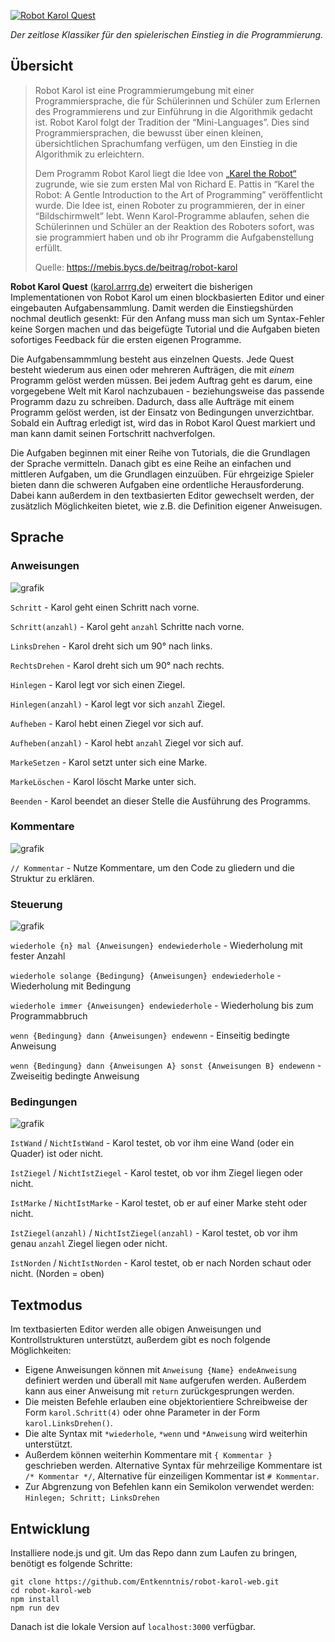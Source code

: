 <a href="https://karol.arrrg.de/"><img src="https://user-images.githubusercontent.com/13507950/208775985-db971660-26f0-46d5-a773-55841cfc4d56.png" alt="Robot Karol Quest"/></a>

*Der zeitlose Klassiker für den spielerischen Einstieg in die Programmierung.*

## Übersicht

<blockquote>

Robot Karol ist eine Programmierumgebung mit einer Programmiersprache, die für Schülerinnen und Schüler zum Erlernen des Programmierens und zur Einführung in die Algorithmik gedacht ist. Robot Karol folgt der Tradition der “Mini-Languages”. Dies sind Programmiersprachen, die bewusst über einen kleinen, übersichtlichen Sprachumfang verfügen, um den Einstieg in die Algorithmik zu erleichtern.

Dem Programm Robot Karol liegt die Idee von [„Karel the Robot“](https://www.cs.mtsu.edu/~untch/karel/index.html) zugrunde, wie sie zum ersten Mal von Richard E. Pattis in “Karel the Robot: A Gentle Introduction to the Art of Programming” veröffentlicht wurde. Die Idee ist, einen Roboter zu programmieren, der in einer “Bildschirmwelt” lebt. Wenn Karol-Programme ablaufen, sehen die Schülerinnen und Schüler an der Reaktion des Roboters sofort, was sie programmiert haben und ob ihr Programm die Aufgabenstellung erfüllt.

Quelle: https://mebis.bycs.de/beitrag/robot-karol

</blockquote>

**Robot Karol Quest** ([karol.arrrg.de](https://karol.arrrg.de/)) erweitert die bisherigen Implementationen von Robot Karol um einen blockbasierten Editor und einer eingebauten Aufgabensammlung. Damit werden die Einstiegshürden nochmal deutlich gesenkt: Für den Anfang muss man sich um Syntax-Fehler keine Sorgen machen und das beigefügte Tutorial und die Aufgaben bieten sofortiges Feedback für die ersten eigenen Programme.

Die Aufgabensammmlung besteht aus einzelnen Quests. Jede Quest besteht wiederum aus einen oder mehreren Aufträgen, die mit *einem* Programm gelöst werden müssen. Bei jedem Auftrag geht es darum, eine vorgegebene Welt mit Karol nachzubauen - beziehungsweise das passende Programm dazu zu schreiben. Dadurch, dass alle Aufträge mit einem Programm gelöst werden, ist der Einsatz von Bedingungen unverzichtbar. Sobald ein Auftrag erledigt ist, wird das in Robot Karol Quest markiert und man kann damit seinen Fortschritt nachverfolgen.

Die Aufgaben beginnen mit einer Reihe von Tutorials, die die Grundlagen der Sprache vermitteln. Danach gibt es eine Reihe an einfachen und mittleren Aufgaben, um die Grundlagen einzuüben. Für ehrgeizige Spieler bieten dann die schweren Aufgaben eine ordentliche Herausforderung. Dabei kann außerdem in den textbasierten Editor gewechselt werden, der zusätzlich Möglichkeiten bietet, wie z.B. die Definition eigener Anweisugen.

## Sprache

### Anweisungen

![grafik](https://user-images.githubusercontent.com/13507950/174558915-005a88e7-19fd-415f-b97a-27a857eb36a1.png)

`Schritt` - Karol geht einen Schritt nach vorne.

`Schritt(anzahl)` - Karol geht `anzahl` Schritte nach vorne.

`LinksDrehen` - Karol dreht sich um 90° nach links.

`RechtsDrehen` - Karol dreht sich um 90° nach rechts.

`Hinlegen` - Karol legt vor sich einen Ziegel.

`Hinlegen(anzahl)` - Karol legt vor sich `anzahl` Ziegel.

`Aufheben` - Karol hebt einen Ziegel vor sich auf.

`Aufheben(anzahl)` - Karol hebt `anzahl` Ziegel vor sich auf.

`MarkeSetzen` - Karol setzt unter sich eine Marke.

`MarkeLöschen` - Karol löscht Marke unter sich.

`Beenden` - Karol beendet an dieser Stelle die Ausführung des Programms.

### Kommentare

![grafik](https://user-images.githubusercontent.com/13507950/174563384-07a9338d-1493-45de-a04c-2ab77f0b6069.png)

`// Kommentar` - Nutze Kommentare, um den Code zu gliedern und die Struktur zu erklären.

### Steuerung

![grafik](https://user-images.githubusercontent.com/13507950/208776391-bd902daf-72e1-4bef-959a-9ae1e4d28fb2.png)

`wiederhole {n} mal {Anweisungen} endewiederhole` - Wiederholung mit fester Anzahl

`wiederhole solange {Bedingung} {Anweisungen} endewiederhole` - Wiederholung mit Bedingung

`wiederhole immer {Anweisungen} endewiederhole` - Wiederholung bis zum Programmabbruch

`wenn {Bedingung} dann {Anweisungen} endewenn` - Einseitig bedingte Anweisung

`wenn {Bedingung} dann {Anweisungen A} sonst {Anweisungen B} endewenn` - Zweiseitig bedingte Anweisung

### Bedingungen

![grafik](https://user-images.githubusercontent.com/13507950/208776560-15d88203-900c-45e7-b788-abcf8da8b27c.png)

`IstWand` / `NichtIstWand` - Karol testet, ob vor ihm eine Wand (oder ein Quader) ist oder nicht.

`IstZiegel` / `NichtIstZiegel` - Karol testet, ob vor ihm Ziegel liegen oder nicht.

`IstMarke` / `NichtIstMarke` - Karol testet, ob er auf einer Marke steht oder nicht.

`IstZiegel(anzahl)` / `NichtIstZiegel(anzahl)` - Karol testet, ob vor ihm genau `anzahl` Ziegel liegen oder nicht.

`IstNorden` / `NichtIstNorden` - Karol testet, ob er nach Norden schaut oder nicht. (Norden = oben)

## Textmodus

Im textbasierten Editor werden alle obigen Anweisungen und Kontrollstrukturen unterstützt, außerdem gibt es noch folgende Möglichkeiten:

- Eigene Anweisungen können mit `Anweisung {Name} endeAnweisung` definiert werden und überall mit `Name` aufgerufen werden. Außerdem kann aus einer Anweisung mit `return` zurückgesprungen werden.
- Die meisten Befehle erlauben eine objektorientiere Schreibweise der Form `karol.Schritt(4)` oder ohne Parameter in der Form `karol.LinksDrehen()`.
- Die alte Syntax mit `*wiederhole`, `*wenn` und `*Anweisung` wird weiterhin unterstützt.
- Außerdem können weiterhin Kommentare mit `{ Kommentar }` geschrieben werden. Alternative Syntax für mehrzeilige Kommentare ist `/* Kommentar */`, Alternative für einzeiligen Kommentar ist `# Kommentar`.
- Zur Abgrenzung von Befehlen kann ein Semikolon verwendet werden: `Hinlegen; Schritt; LinksDrehen`

## Entwicklung

Installiere node.js und git. Um das Repo dann zum Laufen zu bringen, benötigt es folgende Schritte:

```
git clone https://github.com/Entkenntnis/robot-karol-web.git
cd robot-karol-web
npm install
npm run dev
```

Danach ist die lokale Version auf `localhost:3000` verfügbar.
